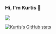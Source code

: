 ### Hi, I'm Kurtis 👋
![](https://visitor-badge.glitch.me/badge?page_id=kurtisdavid.kurtisdavid)

[![Kurtis's GitHub stats](https://github-readme-stats.vercel.app/api?username=kurtisdavid&count_private=true&show_icons=true&theme=radical&include_all_commits=true)](https://github.com/anuraghazra/github-readme-stats)

<!--
**kurtisdavid/kurtisdavid** is a ✨ _special_ ✨ repository because its `README.md` (this file) appears on your GitHub profile.

Here are some ideas to get you started:

- 🔭 I’m currently working on ...
- 🌱 I’m currently learning ...
- 👯 I’m looking to collaborate on ...
- 🤔 I’m looking for help with ...
- 💬 Ask me about ...
- 📫 How to reach me: ...
- 😄 Pronouns: ...
- ⚡ Fun fact: ...
-->
